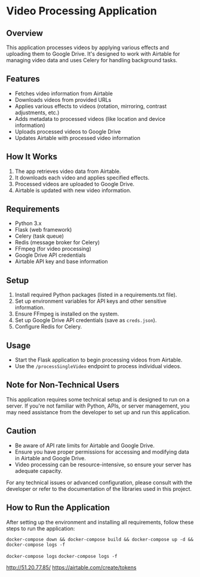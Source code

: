 # Video Processing Application

## Overview

This application processes videos by applying various effects and uploading them to Google Drive. It's designed to work with Airtable for managing video data and uses Celery for handling background tasks.

## Features

- Fetches video information from Airtable
- Downloads videos from provided URLs
- Applies various effects to videos (rotation, mirroring, contrast adjustments, etc.)
- Adds metadata to processed videos (like location and device information)
- Uploads processed videos to Google Drive
- Updates Airtable with processed video information

## How It Works

1. The app retrieves video data from Airtable.
2. It downloads each video and applies specified effects.
3. Processed videos are uploaded to Google Drive.
4. Airtable is updated with new video information.

## Requirements

- Python 3.x
- Flask (web framework)
- Celery (task queue)
- Redis (message broker for Celery)
- FFmpeg (for video processing)
- Google Drive API credentials
- Airtable API key and base information

## Setup

1. Install required Python packages (listed in a requirements.txt file).
2. Set up environment variables for API keys and other sensitive information.
3. Ensure FFmpeg is installed on the system.
4. Set up Google Drive API credentials (save as `creds.json`).
5. Configure Redis for Celery.

## Usage

- Start the Flask application to begin processing videos from Airtable.
- Use the `/processSingleVideo` endpoint to process individual videos.

## Note for Non-Technical Users

This application requires some technical setup and is designed to run on a server. If you're not familiar with Python, APIs, or server management, you may need assistance from the developer to set up and run this application.

## Caution

- Be aware of API rate limits for Airtable and Google Drive.
- Ensure you have proper permissions for accessing and modifying data in Airtable and Google Drive.
- Video processing can be resource-intensive, so ensure your server has adequate capacity.

For any technical issues or advanced configuration, please consult with the developer or refer to the documentation of the libraries used in this project.

## How to Run the Application

After setting up the environment and installing all requirements, follow these steps to run the application:

```docker-compose down && docker-compose build && docker-compose up -d && docker-compose logs -f```

```docker-compose logs```
```docker-compose logs -f```

http://51.20.77.85/
https://airtable.com/create/tokens